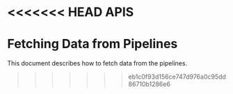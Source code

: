 <<<<<<< HEAD
APIS
=======
# Fetching Data from Pipelines
This document describes how to fetch data from the pipelines.
>>>>>>> eb1c0f93d156ce747d976a0c95dd86710b1286e6
